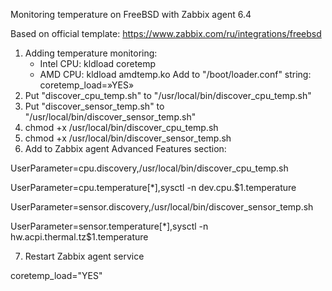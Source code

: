 Monitoring temperature on FreeBSD with Zabbix agent 6.4

Based on official template: https://www.zabbix.com/ru/integrations/freebsd

1. Adding temperature monitoring:
   * Intel CPU: kldload coretemp
   * AMD CPU: kldload amdtemp.ko
Add to "/boot/loader.conf" string: coretemp_load=»YES»
2. Put "discover_cpu_temp.sh" to "/usr/local/bin/discover_cpu_temp.sh"
3. Put "discover_sensor_temp.sh" to "/usr/local/bin/discover_sensor_temp.sh"
4. chmod +x /usr/local/bin/discover_cpu_temp.sh
5. chmod +x /usr/local/bin/discover_sensor_temp.sh
6. Add to Zabbix agent Advanced Features section:

UserParameter=cpu.discovery,/usr/local/bin/discover_cpu_temp.sh

UserParameter=cpu.temperature[*],sysctl -n dev.cpu.$1.temperature

UserParameter=sensor.discovery,/usr/local/bin/discover_sensor_temp.sh

UserParameter=sensor.temperature[*],sysctl -n hw.acpi.thermal.tz$1.temperature

7. Restart Zabbix agent service

   


coretemp_load="YES"
